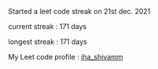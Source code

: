 Started a leet code streak on 21st dec. 2021

current streak : 171 days

longest streak : 171 days

My Leet code profile : [jha_shivamm](https://leetcode.com/jha_shivamm/)


